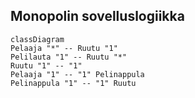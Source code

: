 ## Monopolin sovelluslogiikka

```mermaid  
classDiagram  
Pelaaja "*" -- Ruutu "1"  
Pelilauta "1" -- Ruutu "*"  
Ruutu "1" -- "1"  
Pelaaja "1" -- "1" Pelinappula  
Pelinappula "1" -- "1" Ruutu  
```
